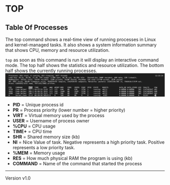 # TOP
## Table Of Processes
The top command shows a real-time view of running processes in Linux and kernel-managed tasks. 
It also shows a system information summary that shows CPU, memory and resource utilization.


`top`
as soon as this command is run it will display an interactive command mode.
The top half shows the statistics and resource utilization. The bottom half shows the currently running processes.
![top](/Linux/Images/top.png)

- **PID** = Unique process id
- **PR** = Process priority (lower number = higher priority)
- **VIRT** = Virtual memory used by the process
- **USER** = Username of process owner
- **%CPU** = CPU usage
- **TIME+** = CPU time
- **SHR** = Shared memory size (kb)
- **NI** = Nice Value of task. Negative represents a high priority task. Positive represents a low priority task.
- **%MEM** = Memory usage
- **RES** = How much physical RAM the program is using (kb)
- **COMMAND** = Name of the command that started the process

---
Version v1.0